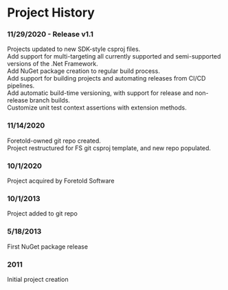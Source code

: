 [license]: # "Copyright (c) Foretold Software, LLC. All rights reserved. Licensed under the Microsoft Public License (MS-PL). See the license.md file in the project root directory for full license information."

# Project History

### 11/29/2020 - Release v1.1
Projects updated to new SDK-style csproj files.\
Add support for multi-targeting all currently supported and semi-supported versions of the .Net Framework.\
Add NuGet package creation to regular build process.\
Add support for building projects and automating releases from CI/CD pipelines.\
Add automatic build-time versioning, with support for release and non-release branch builds.\
Customize unit test context assertions with extension methods.

### 11/14/2020
Foretold-owned git repo created.\
Project restructured for FS git csproj template, and new repo populated.

### 10/1/2020
Project acquired by Foretold Software

### 10/1/2013
Project added to git repo

### 5/18/2013
First NuGet package release

### 2011
Initial project creation